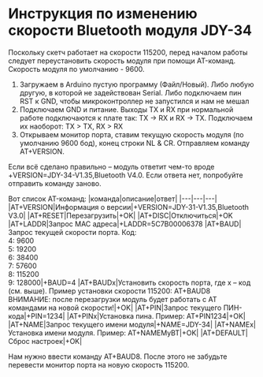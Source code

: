 # Инструкция по изменению скорости Bluetooth модуля JDY-34

Поскольку скетч работает на скорости 115200, перед началом работы следует переустановить скорость модуля
при помощи AT-команд. Скорость модуля по умолчанию - 9600.

1. Загружаем в Arduino пустую программу (Файл/Новый). Либо любую другую, в которой не задействован Serial. Либо подключаем пин RST к GND, чтобы микроконтроллер не запустился и нам не мешал
2. Подключаем GND и питание. Выходы TX и RX при нормальной работе подключаются к плате так: TX -> RX и RX -> TX. Подключаем их наоборот: TX > TX, RX > RX
3. Открываем монитор порта, ставим текущую скорость модуля (по умолчанию 9600 бод), конец строки NL & CR. Отправляем команду AT+VERSION.

Если всё сделано правильно – модуль ответит чем-то вроде +VERSION=JDY-34-V1.35,Bluetooth V4.0. Если ответа нет, попробуйте отправить команду заново.

Вот список AT-команд:
|команда|описание|ответ|
|---|---|---|
|AT+VERSION|Информация о версии|+VERSION=JDY-31-V1.35,Bluetooth V3.0|
|AT+RESET|Перезагрузить|+OK|
|AT+DISC|Отключиться|+OK
|AT+LADDR|Запрос MAC адреса|+LADDR=5C7B00006378
|AT+BAUD|Запрос текущей скорости порта. Код:<br>4: 9600<br>5: 19200<br>6: 38400<br>7: 57600<br>8: 115200<br>9: 128000|+BAUD=4
|AT+BAUDx|Установить скорость порта, где x – код (см. выше). Пример установки скорости 115200: AT+BAUD8<br>ВНИМАНИЕ: после перезагрузки модуль будет работать с АТ командами на новой скорости!|+OK|
|AT+PIN|Запрос текущего ПИН-кода|+PIN=1234|
|AT+PINx|Установка пина. Пример: AT+PIN1234|+OK|
|AT+NAME|Запрос текущего имени модуля|+NAME=JDY-34|
|AT+NAMEx|Установка имени модуля. Пример: AT+NAMEMyBT|+OK|
|AT+DEFAULT|Сброс настроек|+OK|

Нам нужно ввести команду AT+BAUD8. После этого не забудьте перевести монитор порта на новую скорость 115200.
